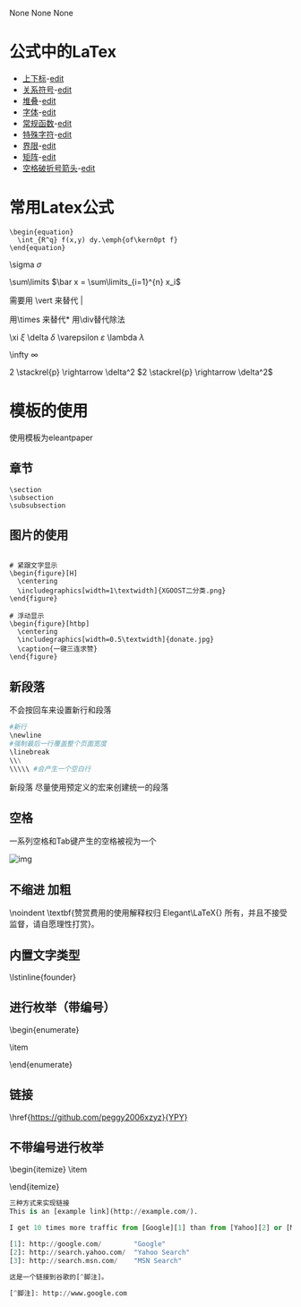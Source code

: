 None
None
None
<script src="https://cdn.mathjax.org/mathjax/latest/MathJax.js?config=TeX-AMS-MML_HTMLorMML" type="text/javascript"></script> <script type="text/x-mathjax-config"> MathJax.Hub.Config({ tex2jax: { skipTags: ['script', 'noscript', 'style', 'textarea', 'pre'], inlineMath: [['$','$']] } }); </script>


# 公式中的LaTex

- [上下标](./LaTex/上下标.html)-[edit](./LaTex/上下标.md)
- [关系符号](./LaTex/关系符号.html)-[edit](./LaTex/关系符号.md)
- [堆叠](./LaTex/堆叠.html)-[edit](./LaTex/堆叠.md)
- [字体](./LaTex/字体.html)-[edit](./LaTex/字体.md)
- [常规函数](./LaTex/常规函数.html)-[edit](./LaTex/常规函数.md)
- [特殊字符](./LaTex/特殊字符.html)-[edit](./LaTex/特殊字符.md)
- [界限](./LaTex/界限.html)-[edit](./LaTex/界限.md)
- [矩阵](./LaTex/矩阵.html)-[edit](./LaTex/矩阵.md)
- [空格破折号箭头](./LaTex/空格破折号箭头.html)-[edit](./LaTex/空格破折号箭头.md)

# 常用Latex公式

```
\begin{equation}
  \int_{R^q} f(x,y) dy.\emph{of\kern0pt f}
\end{equation}
```


\sigma $\sigma$

\sum\limits
 $\bar x = \sum\limits_{i=1}^{n} x_i$

 需要用 \vert 来替代 \|

 用\times 来替代* 用\div替代除法

\xi $\xi$ \delta $\delta$
\varepsilon $\varepsilon$
\lambda $\lambda$

\infty $\infty$

2 \stackrel{p} \rightarrow \delta^2  $2 \stackrel{p} \rightarrow \delta^2$



# 模板的使用

使用模板为eleantpaper

## 章节

```
\section
\subsection
\subsubsection
```


## 图片的使用

```

# 紧跟文字显示
\begin{figure}[H]
  \centering
  \includegraphics[width=1\textwidth]{XGOOST二分类.png}
\end{figure}

# 浮动显示
\begin{figure}[htbp]
  \centering
  \includegraphics[width=0.5\textwidth]{donate.jpg}
  \caption{一键三连求赞}
\end{figure}
```


## 新段落

不会按回车来设置新行和段落

```python
#新行
\newline
#强制最后一行覆盖整个页面宽度
\linebreak 
\\\
\\\\\ #会产生一个空白行
```


新段落
尽量使用预定义的宏来创建统一的段落

## 空格

一系列空格和Tab键产生的空格被视为一个

![img](https://xtj2020.top/webimg/LaTex/LaTex空格.png)





## 不缩进 加粗
\noindent  \textbf{赞赏费用的使用解释权归 Elegant\LaTeX{} 所有，并且不接受监督，请自愿理性打赏}。

## 内置文字类型
\lstinline{founder} 

## 进行枚举（带编号）

\begin{enumerate}

\item

\end{enumerate}

## 链接
\href{https://github.com/peggy2006xzyz}{YPY}

## 不带编号进行枚举

\begin{itemize}
 \item

\end{itemize}

``` python
三种方式来实现链接
This is an [example link](http://example.com/).

I get 10 times more traffic from [Google][1] than from [Yahoo][2] or [MSN][3].  

[1]: http://google.com/        "Google" 
[2]: http://search.yahoo.com/  "Yahoo Search" 
[3]: http://search.msn.com/    "MSN Search"

这是一个链接到谷歌的[^脚注]。

[^脚注]: http://www.google.com
```


